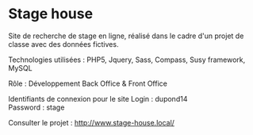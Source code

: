 # Stage house

Site de recherche de stage en ligne, réalisé dans le cadre d'un projet de classe avec des données fictives.

Technologies utilisées : PHP5, Jquery, Sass, Compass, Susy framework, MySQL

Rôle : Développement Back Office & Front Office

Identifiants de connexion pour le site
Login : dupond14                                                               
Password : stage

Consulter le projet : http://www.stage-house.local/
